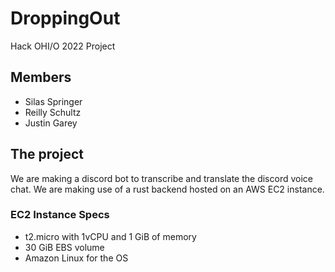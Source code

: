 # DroppingOut
Hack OHI/O 2022 Project

## Members
- Silas Springer
- Reilly Schultz
- Justin Garey

## The project
We are making a discord bot to transcribe and translate the discord voice chat. We are making use of
a rust backend hosted on an AWS EC2 instance.

### EC2 Instance Specs
- t2.micro with 1vCPU and 1 GiB of memory
- 30 GiB EBS volume
- Amazon Linux for the OS
